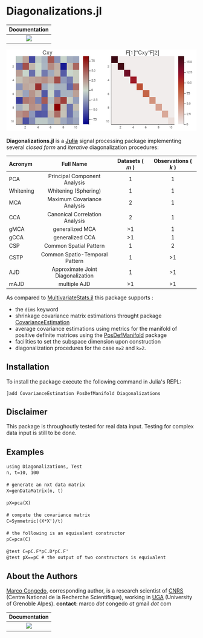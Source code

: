 # Diagonalizations.jl

| **Documentation**  | 
|:---------------------------------------:|
| [![](https://img.shields.io/badge/docs-dev-blue.svg)](https://Marco-Congedo.github.io/Diagonalizations.jl/dev) |

![](/docs/src/assets/FigMCA.png)

**Diagonalizations.jl** is a [**Julia**](https://julialang.org/) signal processing package implementing several *closed form* and *iterative* diagonalization procedures:

| Acronym   | Full Name | Datasets ( *m* ) | Observations ( *k* ) |
|:----------|:---------:|:---------:|:---------:|
| PCA | Principal Component Analysis | 1 | 1 |
| Whitening | Whitening (Sphering) | 1 | 1 |
| MCA | Maximum Covariance Analysis | 2 | 1 |
| CCA | Canonical Correlation Analysis | 2 | 1 |
| gMCA | generalized MCA | >1 | 1 |
| gCCA | generalized CCA | >1 | 1 |
| CSP | Common Spatial Pattern | 1 | 2 |
| CSTP | Common Spatio-Temporal Pattern | 1 | >1 |
| AJD | Approximate Joint Diagonalization | 1 | >1 |
| mAJD | multiple AJD | >1 | >1 |

As compared to [MultivariateStats.jl](https://github.com/JuliaStats/MultivariateStats.jl)
this package supports :
- the `dims` keyword
- shrinkage covariance matrix estimations throught package [CovarianceEstimation](https://github.com/mateuszbaran/CovarianceEstimation.jl)
- average covariance estimations using metrics for the manifold of positive definite matrices using the [PosDefManifold](https://github.com/Marco-Congedo/PosDefManifold.jl) package
- facilities to set the subspace dimension upon construction
- diagonalization procedures for the case ``m≥2`` and ``k≥2``.

## Installation

To install the package execute the following command in Julia's REPL:

    ]add CovarianceEstimation PosDefManifold Diagonalizations

## Disclaimer

This package is throughoutly tested for real data input. Testing for complex data input is still to be done.

## Examples

```
using Diagonalizations, Test
n, t=10, 100

# generate an nxt data matrix
X=genDataMatrix(n, t)

pX=pca(X)

# compute the covariance matrix
C=Symmetric((X*X')/t)

# the following is an equivalent constructor
pC=pca(C)

@test C≈pC.F*pC.D*pC.F'  
@test pX==pC # the output of two constructors is equivalent
```

## About the Authors

[Marco Congedo](https://sites.google.com/site/marcocongedo), corresponding
author, is a research scientist of [CNRS](http://www.cnrs.fr/en) (Centre National de la Recherche Scientifique), working in [UGA](https://www.univ-grenoble-alpes.fr/english/) (University of Grenoble Alpes). **contact**: marco *dot* congedo *at* gmail *dot* com

| **Documentation**  | 
|:---------------------------------------:|
| [![](https://img.shields.io/badge/docs-dev-blue.svg)](https://Marco-Congedo.github.io/Diagonalizations.jl/dev) |
